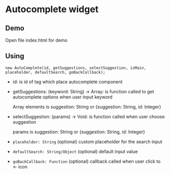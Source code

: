 # Autocomplete widget

## Demo

Open file index.html for demo

## Using

`new AutoComplete(id, getSuggestions, selectSuggestion, isMain, placeholder, defaultSearch, goBackCallback);`

- id: is id of tag which place autocomplete component
- getSuggestions: (keyword: String) -> Array: is function called to get autocomplete options when user input keyword

  Array elements is suggestion: String or {suggestion: String, id: Integer}

- selectSuggestion: (params) -> Void: is function called when user choose suggestion

  params is suggestion: String or {suggestion: String, id: Integer}

- `placeholder: String` (optional) custom placeholder for the search input

- `defaultSearch: String/Object` (optional) default input value

- `goBackCallback: Function` (optional) callback called when user click to <- icon
